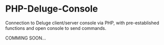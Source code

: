 # PHP-Deluge-Console
Connection to Deluge client/server console via PHP, with pre-established functions and open console to send commands.

  COMMING SOON...

